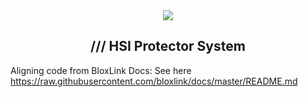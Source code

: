 <div align="center">
    <img src="https://github.com/ProjectHSI/HSIProtectorSystemWiki/blob/master/0001.png?raw=true">
    <h2>/// HSI Protector System</h2>
</div>

Aligning code from BloxLink Docs: See here https://raw.githubusercontent.com/bloxlink/docs/master/README.md
